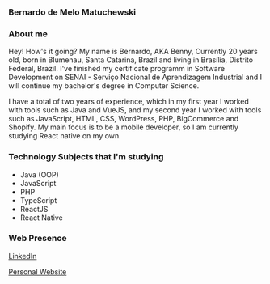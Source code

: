 ### Bernardo de Melo Matuchewski

### About me
Hey! How's it going?
My name is Bernardo, AKA Benny, Currently 20 years old, born in Blumenau, Santa Catarina, Brazil and living in Brasília, Distrito Federal, Brazil. I've finished my certificate programm in Software Development on SENAI - Serviço Nacional de Aprendizagem Industrial and I will continue my bachelor's degree in Computer Science.

I have a total of two years of experience, which in my first year I worked with tools such as Java and VueJS, and my second year I worked with tools such as JavaScript, HTML, CSS, WordPress, PHP, BigCommerce and Shopify. My main focus is to be a mobile developer, so I am currently studying React native on my own.

### Technology Subjects that I'm studying
- Java (OOP)
- JavaScript
- PHP
- TypeScript
- ReactJS
- React Native

### Web Presence
[LinkedIn](https://www.linkedin.com/in/bernardo-de-melo-matuchewski-2704/)

[Personal Website](https://bmatuchewski.com/)
<!--
**BerPGR/BerPGR** is a ✨ _special_ ✨ repository because its `README.md` (this file) appears on your GitHub profile.


